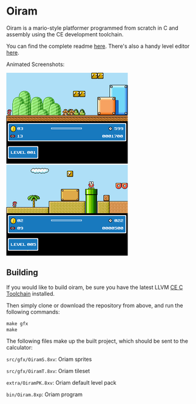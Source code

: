 # Oiram
Oiram is a mario-style platformer programmed from scratch in C and assembly using the CE development toolchain.

You can find the complete readme [here](https://github.com/mateoconlechuga/oiram/blob/master/extra/readme.md).
There's also a handy level editor [here](https://github.com/mateoconlechuga/oiram-editor/releases/latest).

Animated Screenshots:

![screenshot0](https://raw.githubusercontent.com/mateoconlechuga/oiram/master/extra/screen0.png)
![screenshot1](https://raw.githubusercontent.com/mateoconlechuga/oiram/master/extra/screen1.gif)

## Building
If you would like to build oiram, be sure you have the latest LLVM [CE C Toolchain](https://github.com/CE-Programming/toolchain/releases/latest) installed.

Then simply clone or download the repository from above, and run the following commands:

    make gfx
    make

The following files make up the built project, which should be sent to the calculator:

   `src/gfx/OiramS.8xv`: Oriam sprites

   `src/gfx/OiramT.8xv`: Oriam tileset

   `extra/OiramPK.8xv`: Oriam default level pack

   `bin/Oiram.8xp`: Oriam program


